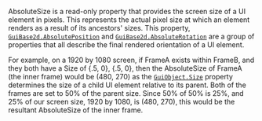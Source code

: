 AbsoluteSize is a read-only property that provides the screen size of a UI
element in pixels. This represents the actual pixel size at which an
element renders as a result of its ancestors' sizes. This property,
[`GuiBase2d.AbsolutePosition`](https://create.roblox.com/docs/reference/engine/classes/GuiBase2d#AbsolutePosition) and [`GuiBase2d.AbsoluteRotation`](https://create.roblox.com/docs/reference/engine/classes/GuiBase2d#AbsoluteRotation)
are a group of properties that all describe the final rendered orientation
of a UI element.

For example, on a 1920 by 1080 screen, if FrameA exists within FrameB, and
they both have a Size of {.5, 0}, {.5, 0}, then the AbsoluteSize of FrameA
(the inner frame) would be (480, 270) as the [`GuiObject.Size`](https://create.roblox.com/docs/reference/engine/classes/GuiObject#Size)
property determines the size of a child UI element relative to its parent.
Both of the frames are set to 50% of the parent size. Since 50% of 50% is
25%, and 25% of our screen size, 1920 by 1080, is (480, 270), this would
be the resultant AbsoluteSize of the inner frame.